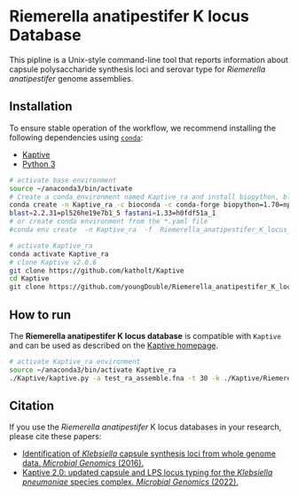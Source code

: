# Riemerella anatipestifer K locus Database

 This pipline is a Unix-style command-line tool that reports information about capsule polysaccharide synthesis loci and  serovar type for *Riemerella anatipestifer* genome assemblies.

##  Installation

To ensure stable operation of the workflow, we recommend installing the following dependencies using [`conda`](https://conda.io/projects/conda/en/latest/user-guide/install/index.html):

- [Kaptive](https://github.com/katholt/Kaptive)
- [Python 3](https://www.python.org/downloads/) 

```bash
# activate base environment
source ~/anaconda3/bin/activate
# Create a conda environment named Kaptive_ra and install biopython, blast (for Kaptive), and fastani
conda create -n Kaptive_ra -c bioconda -c conda-forge biopython=1.70=np112py36_1 
blast=2.2.31=pl526he19e7b1_5 fastani=1.33=h0fdf51a_1
# or create conda environment from the *.yaml file
#conda env create  -n Kaptive_ra  -f  Riemerella_anatipestifer_K_locus_Kaptive_db_conda_install.yml

# activate Kaptive_ra 
conda activate Kaptive_ra
# clone Kaptive v2.0.6 
git clone https://github.com/katholt/Kaptive
cd Kaptive
git clone https://github.com/youngDouble/Riemerella_anatipestifer_K_locus_Kaptive_db
```



## How to run

The **Riemerella anatipestifer K locus database** is compatible with `Kaptive` and can be used as described on the [Kaptive homepage](https://github.com/katholt/Kaptive/wiki/How-to-run).

```bash
# activate Kaptive_ra environment
source ~/anaconda3/bin/activate Kaptive_ra
./Kaptive/kaptive.py -a test_ra_assemble.fna -t 30 -k ./Kaptive/Riemerella_anatipestifer_K_locus_Kaptive_db/Riemerella_anatipestifer_K_locus_primary_reference.gbk -g ./Kaptive/Riemerella_anatipestifer_K_locus_Kaptive_db/Riemerella_anatipestifer_wzx_wzy.fasta -o test 

```



## Citation

If you use the *Riemerella anatipestifer* K locus databases in your research, please cite these papers:



- [Identification of *Klebsiella* capsule synthesis loci from whole genome data. *Microbial Genomics* (2016).](http://mgen.microbiologyresearch.org/content/journal/mgen/10.1099/mgen.0.000102)
- [Kaptive 2.0: updated capsule and LPS locus typing for the *Klebsiella pneumoniae* species complex. *Microbial Genomics* (2022).](https://doi.org/10.1099/mgen.0.000800)

